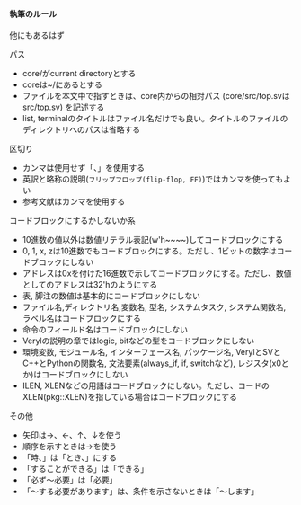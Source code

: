 #### 執筆のルール

他にもあるはず

パス

 * core/がcurrent directoryとする
 * coreは~/にあるとする
 * ファイルを本文中で指すときは、core内からの相対パス (core/src/top.svはsrc/top.sv) を記述する
 * list, terminalのタイトルはファイル名だけでも良い。タイトルのファイルのディレクトリへのパスは省略する

区切り

 * カンマは使用せず「、」を使用する
 * 英訳と略称の説明(```フリップフロップ(flip-flop, FF)```)ではカンマを使ってもよい
 * 参考文献はカンマを使用する

コードブロックにするかしないか系

 * 10進数の値以外は数値リテラル表記(w'h~~~~)してコードブロックにする
 * 0, 1, x, zは10進数でもコードブロックにする。ただし、1ビットの数字はコードブロックにしない
 * アドレスは0xを付けた16進数で示してコードブロックにする。ただし、数値としてのアドレスは32'hのようにする
 * 表, 脚注の数値は基本的にコードブロックにしない
 * ファイル名,ディレクトリ名,変数名, 型名, システムタスク, システム関数名, ラベル名はコードブロックにする
 * 命令のフィールド名はコードブロックにしない
 * Verylの説明の章ではlogic, bitなどの型をコードブロックにしない
 * 環境変数, モジュール名, インターフェース名, パッケージ名, VerylとSVとC++とPythonの関数名, 文法要素(always_if, if, switchなど), レジスタ(x0とか)はコードブロックにしない
 * ILEN, XLENなどの用語はコードブロックにしない。ただし、コードのXLEN(pkg::XLEN)を指している場合はコードブロックにする

その他

 * 矢印は→、←、↑、↓を使う
 * 順序を示すときは→を使う
 * 「時、」は「とき、」にする
 * 「することができる」は「できる」
 * 「必ず～必要」は「必要」
 * 「～する必要があります」は、条件を示さないときは「～します」